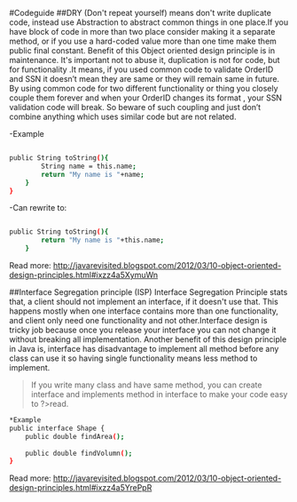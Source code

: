 #Codeguide
##DRY (Don't repeat yourself)
means don't write duplicate code, instead use Abstraction to abstract common things in one place.If you have block of code in more than two place consider making it a separate method, or if you use a hard-coded value more than one time make them public final constant. Benefit of this Object oriented design principle is in maintenance. It's important  not to abuse it, duplication is not for code, but for functionality .It means, if you used common code to validate OrderID and SSN it doesn’t mean they are same or they will remain same in future. By using common code for two different functionality or thing you closely couple them forever and when your OrderID changes its format , your SSN validation code will break. So beware of such coupling and just don’t combine anything which uses similar code but are not related.

-Example

```sh

public String toString(){
		String name = this.name;
		return "My name is "+name;
	}
}

```
-Can rewrite to:
```sh

public String toString(){
		return "My name is "+this.name;
	}
```
Read more: http://javarevisited.blogspot.com/2012/03/10-object-oriented-design-principles.html#ixzz4a5XymuWn

##Interface Segregation principle (ISP)
Interface Segregation Principle stats that, a client should not implement an interface, if it doesn't use that. This happens mostly when one interface contains more than one functionality, and client only need one functionality and not other.Interface design is tricky job because once you release your interface you can not change it without breaking all implementation. Another benefit of this design principle in Java is, interface has disadvantage to implement all method before any class can use it so having single functionality means less method to implement.



>If you write many class and have same method, you can create interface and implements method in interface to make your code easy to ?>read.
```sh
*Example
public interface Shape {
	public double findArea();
	
	public double findVolumn();
}
```
Read more: http://javarevisited.blogspot.com/2012/03/10-object-oriented-design-principles.html#ixzz4a5YrePpR


